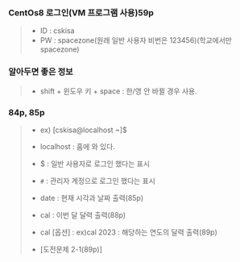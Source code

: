 ### CentOs8 로그인(VM 프로그램 사용)59p
>* ID : cskisa
>* PW : spacezone(원래 일반 사용자 비번은 123456)(학교에서만 spacezone)
>
### 알아두면 좋은 정보
>* shift + 윈도우 키 + space : 한/영 안 바뀔 경우 사용.
>
### 84p, 85p
>* ex) [cskisa@localhost ~]$
>* localhost : 홈에 와 있다.
>* $ : 일반 사용자로 로그인 했다는 표시
>* `#` : 관리자 계정으로 로그인 했다는 표시
>
>* date : 현재 시각과 날짜 출력(85p)
>* cal : 이번 달 달력 출력(88p)
>* cal [옵션] : ex)cal 2023 : 해당하는 연도의 달력 출력(89p)
>* [도전문제 2-1(89p)]

